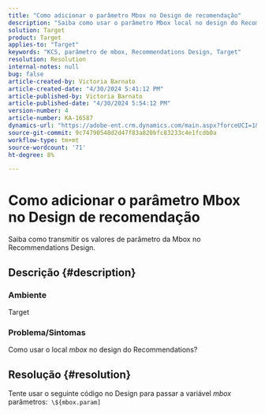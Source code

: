 ```yaml
---
title: "Como adicionar o parâmetro Mbox no Design de recomendação"
description: "Saiba como usar o parâmetro Mbox local no design do Recommendations."
solution: Target
product: Target
applies-to: "Target"
keywords: "KCS, parâmetro de mbox, Recommendations Design, Target"
resolution: Resolution
internal-notes: null
bug: false
article-created-by: Victoria Barnato
article-created-date: "4/30/2024 5:41:12 PM"
article-published-by: Victoria Barnato
article-published-date: "4/30/2024 5:54:12 PM"
version-number: 4
article-number: KA-16587
dynamics-url: "https://adobe-ent.crm.dynamics.com/main.aspx?forceUCI=1&pagetype=entityrecord&etn=knowledgearticle&id=91d042d3-1807-ef11-9f89-000d3a31b84a"
source-git-commit: 9c74790548d2d47f83a820bfc83233c4e1fcdb0a
workflow-type: tm+mt
source-wordcount: '71'
ht-degree: 8%

---
```


# Como adicionar o parâmetro Mbox no Design de recomendação


Saiba como transmitir os valores de parâmetro da Mbox no Recommendations Design.

## Descrição {#description}


### <b>Ambiente</b>

Target



### <b>Problema/Sintomas</b>

Como usar o local *mbox* no design do Recommendations?


## Resolução {#resolution}


Tente usar o seguinte código no Design para passar a variável *mbox* parâmetros:  `\${mbox.param]`
